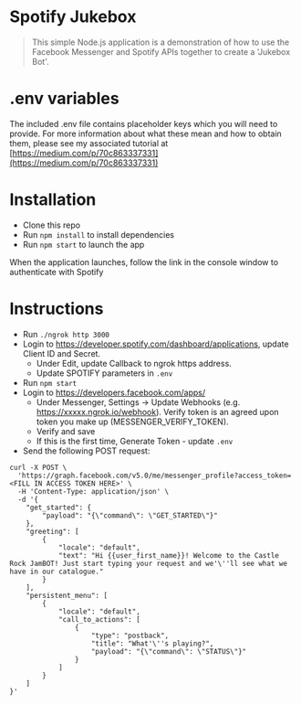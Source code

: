 # Spotify Jukebox

> This simple Node.js application is a demonstration of how to use the Facebook Messenger and Spotify APIs together to create a 'Jukebox Bot'.

# .env variables

The included .env file contains placeholder keys which you will need to provide. For more information about what these mean and how to obtain them, please see my associated tutorial at [https://medium.com/p/70c863337331](https://medium.com/p/70c863337331)

# Installation

 - Clone this repo
 - Run `npm install` to install dependencies
 - Run `npm start` to launch the app


When the application launches, follow the link in the console window to authenticate with Spotify


# Instructions
   * Run ``./ngrok http 3000``
   * Login to https://developer.spotify.com/dashboard/applications, update Client ID and Secret.
      * Under Edit, update Callback to ngrok https address.
      * Update SPOTIFY parameters in ``.env``
   * Run ``npm start``
   * Login to https://developers.facebook.com/apps/
      * Under Messenger, Settings -> Update Webhooks (e.g. https://xxxxx.ngrok.io/webhook). Verify token is an agreed upon token you make up (MESSENGER_VERIFY_TOKEN).
      * Verify and save
      * If this is the first time, Generate Token - update ``.env``
   * Send the following POST request:
```
curl -X POST \
  'https://graph.facebook.com/v5.0/me/messenger_profile?access_token=<FILL IN ACCESS TOKEN HERE>' \
  -H 'Content-Type: application/json' \
  -d '{
    "get_started": {
        "payload": "{\"command\": \"GET_STARTED\"}"
    },
    "greeting": [
        {
            "locale": "default",
            "text": "Hi {{user_first_name}}! Welcome to the Castle Rock JamBOT! Just start typing your request and we'\''ll see what we have in our catalogue."
        }
    ],
    "persistent_menu": [
        {
            "locale": "default",
            "call_to_actions": [
                {
                    "type": "postback",
                    "title": "What'\''s playing?",
                    "payload": "{\"command\": \"STATUS\"}"
                }
            ]
        }
    ]
}'
```